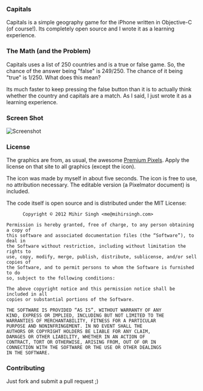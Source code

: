 ### Capitals

Capitals is a simple geography game for the iPhone written in Objective-C (of course!). Its completely open source and I wrote it as a learning experience.

### The Math (and the Problem)

Capitals uses a list of 250 countries and is a true or false game. So, the chance of the answer being "false" is 249/250. The chance of it being "true" is 1/250. What does this mean? 

Its much faster to keep pressing the false button than it is to actually think whether the country and capitals are a match. As I said, I just wrote it as a learning experience.

### Screen Shot
![Screenshot](http://i.imgur.com/fO55Q.png)

### License

The graphics are from, as usual, the awesome [Premium Pixels](http://premiumpixels.com). Apply the license on that site to all graphics (except the icon).

The icon was made by myself in about five seconds. The icon is free to use, no attribution necessary. The editable version (a Pixelmator document) is included.

The code itself is open source and is distributed under the MIT License:

          Copyright © 2012 Mihir Singh <me@mihirsingh.com>

	Permission is hereby granted, free of charge, to any person obtaining a copy of 
	this software and associated documentation files (the “Software”), to deal in 
	the Software without restriction, including without limitation the rights to 
	use, copy, modify, merge, publish, distribute, sublicense, and/or sell copies of 
	the Software, and to permit persons to whom the Software is furnished to do 
	so, subject to the following conditions:

	The above copyright notice and this permission notice shall be included in all 
	copies or substantial portions of the Software.

	THE SOFTWARE IS PROVIDED “AS IS”, WITHOUT WARRANTY OF ANY 
	KIND, EXPRESS OR IMPLIED, INCLUDING BUT NOT LIMITED TO THE 
	WARRANTIES OF MERCHANTABILITY, FITNESS FOR A PARTICULAR 
	PURPOSE AND NONINFRINGEMENT. IN NO EVENT SHALL THE 
	AUTHORS OR COPYRIGHT HOLDERS BE LIABLE FOR ANY CLAIM, 
	DAMAGES OR OTHER LIABILITY, WHETHER IN AN ACTION OF 
	CONTRACT, TORT OR OTHERWISE, ARISING FROM, OUT OF OR IN 
	CONNECTION WITH THE SOFTWARE OR THE USE OR OTHER DEALINGS 
	IN THE SOFTWARE.
	
### Contributing
Just fork and submit a pull request ;)
